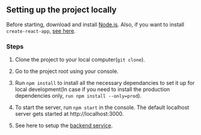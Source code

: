 ## Setting up the project locally
Before starting, download and install [Node.js](https://nodejs.org/en/download/). Also, if you want to install ```create-react-app```, [see here](https://reactjs.org/docs/create-a-new-react-app.html).

### Steps

  1. Clone the project to your local computer(```git clone```).

  2. Go to the project root using your console.

  3. Run ```npm install``` to install all the necessary dependancies to set it up for local development(In case if you need to install the production dependencies only, ```run npm install --only=prod```).

  4. To start the server, run ```npm start``` in the console. The default localhost server gets started at http://localhost:3000.

  5. See here to setup the [backend service](https://github.com/SyscoCorporation/syscolabs-eag-polima-app-backend/edit/development/README.md).
